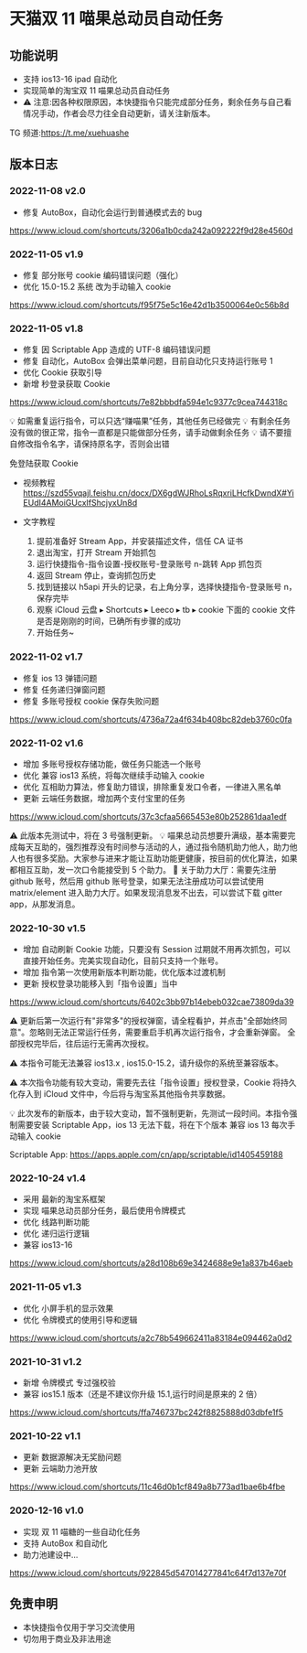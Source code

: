 # 天猫双 11 喵果总动员自动任务

## 功能说明

- 支持 ios13-16 ipad 自动化
- 实现简单的淘宝双 11 喵果总动员自动任务
- ⚠️ 注意:因各种权限原因，本快捷指令只能完成部分任务，剩余任务与自己看情况手动，作者会尽力往全自动更新，请关注新版本。

TG 频道:https://t.me/xuehuashe

## 版本日志

### 2022-11-08 v2.0

- 修复 AutoBox，自动化会运行到普通模式去的 bug

https://www.icloud.com/shortcuts/3206a1b0cda242a092222f9d28e4560d

### 2022-11-05 v1.9

- 修复 部分账号 cookie 编码错误问题（强化）
- 优化 15.0-15.2 系统 改为手动输入 cookie

https://www.icloud.com/shortcuts/f95f75e5c16e42d1b3500064e0c56b8d

### 2022-11-05 v1.8

- 修复 因 Scriptable App 造成的 UTF-8 编码错误问题
- 修复 自动化，AutoBox 会弹出菜单问题，目前自动化只支持运行账号 1
- 优化 Cookie 获取引导
- 新增 秒登录获取 Cookie

https://www.icloud.com/shortcuts/7e82bbbdfa594e1c9377c9cea744318c

💡 如需重复运行指令，可以只选“赚喵果”任务，其他任务已经做完
💡 有剩余任务没有做的很正常，指令一直都是只能做部分任务，请手动做剩余任务
💡 请不要擅自修改指令名字，请保持原名字，否则会出错

免登陆获取 Cookie

- 视频教程
  https://szd55vqajl.feishu.cn/docx/DX6gdWJRhoLsRqxriLHcfkDwndX#YiEUdI4AMoiGUcxIfShcjyxUn8d

- 文字教程
  1. 提前准备好 Stream App，并安装描述文件，信任 CA 证书
  2. 退出淘宝，打开 Stream 开始抓包
  3. 运行快捷指令-指令设置-授权账号-登录账号 n-跳转 App 抓包页
  4. 返回 Stream 停止，查询抓包历史
  5. 找到链接以 h5api 开头的记录，右上角分享，选择快捷指令-登录账号 n，保存完毕
  6. 观察 iCloud 云盘 ▸ Shortcuts ▸ Leeco ▸ tb ▸ cookie 下面的 cookie 文件是否是刚刚的时间，已确所有步骤的成功
  7. 开始任务~

### 2022-11-02 v1.7

- 修复 ios 13 弹错问题
- 修复 任务递归弹窗问题
- 修复 多账号授权 cookie 保存失败问题

https://www.icloud.com/shortcuts/4736a72a4f634b408bc82deb3760c0fa

### 2022-11-02 v1.6

- 增加 多账号授权存储功能，做任务只能选一个账号
- 优化 兼容 ios13 系统，将每次继续手动输入 cookie
- 优化 互相助力算法，修复助力错误，排除重复发口令者，一律进入黑名单
- 更新 云端任务数据，增加两个支付宝里的任务

https://www.icloud.com/shortcuts/37c3cfaa5665453e80b252861daa1edf

⚠️ 此版本先测试中，将在 3 号强制更新。
💡 喵果总动员想要升满级，基本需要完成每天互助的，强烈推荐没有时间参与活动的人，通过指令随机助力他人，助力他人也有很多奖励。大家参与进来才能让互助功能更健康，按目前的优化算法，如果都相互互助，发一次口令能接受到 5 个助力。
👥 关于助力大厅：需要先注册 github 账号，然后用 github 账号登录，如果无法注册成功可以尝试使用 matrix/element 进入助力大厅。如果发现消息发不出去，可以尝试下载 gitter app，从那发消息。

### 2022-10-30 v1.5

- 增加 自动刷新 Cookie 功能，只要没有 Session 过期就不用再次抓包，可以直接开始任务。完美实现自动化，目前只支持一个账号。
- 增加 指令第一次使用新版本判断功能，优化版本过渡机制
- 更新 授权登录功能移入到「指令设置」当中

https://www.icloud.com/shortcuts/6402c3bb97b14ebeb032cae73809da39

⚠️ 更新后第一次运行有"非常多"的授权弹窗，请全程看护，并点击"全部始终同意"。忽略则无法正常运行任务，需要重启手机再次运行指令，才会重新弹窗。 全部授权完毕后，往后运行无需再次授权。

⚠️ 本指令可能无法兼容 ios13.x , ios15.0-15.2，请升级你的系统至兼容版本。

⚠️ 本次指令功能有较大变动，需要先去往「指令设置」授权登录，Cookie 将持久化存入到 iCloud 文件中，今后将与淘宝系其他指令共享数据。

💡 此次发布的新版本，由于较大变动，暂不强制更新，先测试一段时间。本指令强制需要安装 Scriptable App，ios 13 无法下载，将在下个版本 兼容 ios 13 每次手动输入 cookie

Scriptable App:
https://apps.apple.com/cn/app/scriptable/id1405459188

### 2022-10-24 v1.4

- 采用 最新的淘宝系框架
- 实现 喵果总动员部分任务，最后使用令牌模式
- 优化 线路判断功能
- 优化 递归运行逻辑
- 兼容 ios13-16

https://www.icloud.com/shortcuts/a28d108b69e3424688e9e1a837b46aeb

### 2021-11-05 v1.3

- 优化 小屏手机的显示效果
- 优化 令牌模式的使用引导和逻辑

https://www.icloud.com/shortcuts/a2c78b549662411a83184e094462a0d2

### 2021-10-31 v1.2

- 新增 令牌模式 专过强校验
- 兼容 ios15.1 版本（还是不建议你升级 15.1,运行时间是原来的 2 倍）

https://www.icloud.com/shortcuts/ffa746737bc242f8825888d03dbfe1f5

### 2021-10-22 v1.1

- 更新 数据源解决无奖励问题
- 更新 云端助力池开放

https://www.icloud.com/shortcuts/11c46d0b1cf849a8b773ad1bae6b4fbe

### 2020-12-16 v1.0

- 实现 双 11 喵糖的一些自动化任务
- 支持 AutoBox 和自动化
- 助力池建设中...

https://www.icloud.com/shortcuts/922845d547014277841c64f7d137e70f

## 免责申明

- 本快捷指令仅用于学习交流使用
- 切勿用于商业及非法用途
